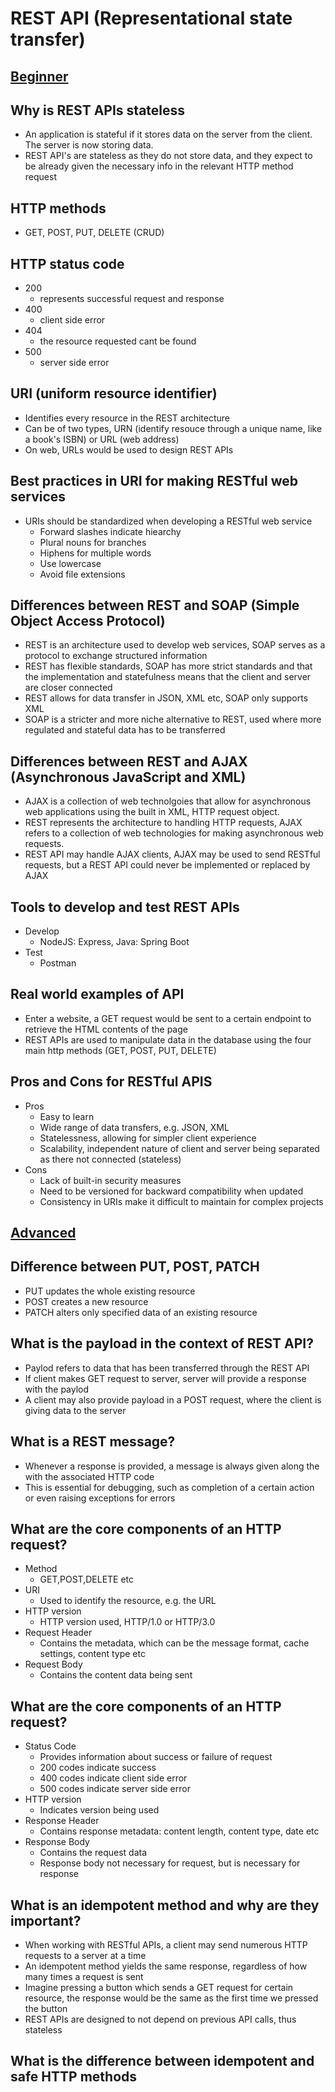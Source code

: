 # REST API (Representational state transfer)

## [Beginner](https://www.youtube.com/watch?v=faMdrSCVDzc&t=133s)
## Why is REST APIs stateless
- An application is stateful if it stores data on the server from the client. The server is now storing data.
- REST API's are stateless as they do not store data, and they expect to be already given the necessary info in the relevant HTTP method request

## HTTP methods
- GET, POST, PUT, DELETE (CRUD)

## HTTP status code
- 200
	- represents successful request and response
- 400
	- client side error
- 404
	- the resource requested cant be found
- 500
	- server side error

## URI (uniform resource identifier)
- Identifies every resource in the REST architecture
- Can be of two types, URN (identify resouce through a unique name, like a book's ISBN) or URL (web address)
- On web, URLs would be used to design REST APIs

## Best practices in URI for making RESTful web services
- URIs should be standardized when developing a RESTful web service
	- Forward slashes indicate hiearchy
	- Plural nouns for branches
	- Hiphens for multiple words
	- Use lowercase
	- Avoid file extensions

## Differences between REST and SOAP (Simple Object Access Protocol)
- REST is an architecture used to develop web services, SOAP serves as a protocol to exchange structured information
- REST has flexible standards, SOAP has more strict standards and that the implementation and statefulness means that the client and server are closer connected
- REST allows for data transfer in JSON, XML etc, SOAP only supports XML
- SOAP is a stricter and more niche alternative to REST, used where more regulated and stateful data has to be transferred

## Differences between REST and AJAX (Asynchronous JavaScript and XML)
- AJAX is a collection of web technolgoies that allow for asynchronous web applications using the built in XML, HTTP request object.
- REST represents the architecture to handling HTTP requests, AJAX refers to a collection of web technologies for making asynchronous web requests.
- REST API may handle AJAX clients, AJAX may be used to send RESTful requests, but a REST API could never be implemented or replaced by AJAX

## Tools to develop and test REST APIs
- Develop
	- NodeJS: Express, Java: Spring Boot
- Test
	- Postman 

## Real world examples of API
- Enter a website, a GET request would be sent to a certain endpoint to retrieve the HTML contents of the page
- REST APIs are used to manipulate data in the database using the four main http methods (GET, POST, PUT, DELETE)

## Pros and Cons for RESTful APIS
- Pros
	- Easy to learn
	- Wide range of data transfers, e.g. JSON, XML
	- Statelessness, allowing for simpler client experience
	- Scalability, independent nature of client and server being separated as there not connected (stateless)
- Cons
	- Lack of built-in security measures
	- Need to be versioned for backward compatibility when updated
	- Consistency in URIs make it difficult to maintain for complex projects


## [Advanced](https://www.youtube.com/watch?v=n2JQFFFEd0M)

## Difference between PUT, POST, PATCH
- PUT updates the whole existing resource
- POST creates a new resource
- PATCH alters only specified data of an existing resource

## What is the payload in the context of REST API?
- Paylod refers to data that has been transferred through the REST API
- If client makes GET request to server, server will provide a response with the paylod
- A client may also provide payload in a POST request, where the client is giving data to the server

## What is a REST message?
- Whenever a response is provided, a message is always given along the with the associated HTTP code
- This is essential for debugging, such as completion of a certain action or even raising exceptions for errors


## What are the core components of an HTTP request?
- Method
	- GET,POST,DELETE etc
- URI
	- Used to identify the resource, e.g. the URL
- HTTP version
	- HTTP version used, HTTP/1.0 or HTTP/3.0
- Request Header
	- Contains the metadata, which can be the message format, cache settings, content type etc
- Request Body
	- Contains the content data being sent

## What are the core components of an HTTP request?
- Status Code
	- Provides information about success or failure of request
	- 200 codes indicate success
	- 400 codes indicate client side error
	- 500 codes indicate server side error
- HTTP version
	- Indicates version being used
- Response Header
	- Contains response metadata: content length, content type, date etc
- Response Body
	- Contains the request data
	- Response body not necessary for request, but is necessary for response

## What is an idempotent method and why are they important?
- When working with RESTful APIs, a client may send numerous HTTP requests to a server at a time
- An idempotent method yields the same response, regardless of how many times a request is sent
- Imagine pressing a button which sends a GET request for certain resource, the response would be the same as the first time we pressed the button
- REST APIs are designed to not depend on previous API calls, thus stateless

## What is the difference between idempotent and safe HTTP methods